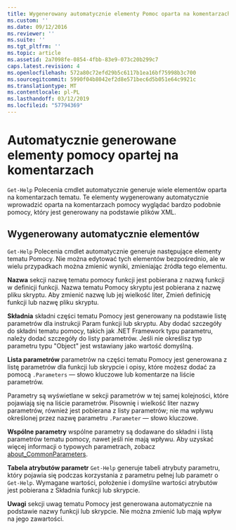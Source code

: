 ```yaml
---
title: Wygenerowany automatycznie elementy Pomoc oparta na komentarzach | Dokumentacja firmy Microsoft
ms.custom: ''
ms.date: 09/12/2016
ms.reviewer: ''
ms.suite: ''
ms.tgt_pltfrm: ''
ms.topic: article
ms.assetid: 2a7098fe-0854-4fbb-83e9-073c20b299c7
caps.latest.revision: 4
ms.openlocfilehash: 572a80c72efd29b5c6117b1ea16bf75998b3c700
ms.sourcegitcommit: 5990f04b8042ef2d8e571bec6d5b051e64c9921c
ms.translationtype: MT
ms.contentlocale: pl-PL
ms.lasthandoff: 03/12/2019
ms.locfileid: "57794369"
---
```

# <a name="autogenerated-elements-of-comment-based-help"></a>Automatycznie generowane elementy pomocy opartej na komentarzach

`Get-Help` Polecenia cmdlet automatycznie generuje wiele elementów oparta na komentarzach tematu. Te elementy wygenerowany automatycznie wprowadzić oparta na komentarzach pomocy wyglądać bardzo podobnie pomocy, który jest generowany na podstawie plików XML.

## <a name="autogenerated-elements"></a>Wygenerowany automatycznie elementów

`Get-Help` Polecenia cmdlet automatycznie generuje następujące elementy tematu Pomocy. Nie można edytować tych elementów bezpośrednio, ale w wielu przypadkach można zmienić wyniki, zmieniając źródła tego elementu.

**Nazwa** sekcji nazwę tematu pomocy funkcji jest pobierana z nazwą funkcji w definicji funkcji. Nazwa tematu Pomocy skryptu jest pobierana z nazwę pliku skryptu. Aby zmienić nazwę lub jej wielkość liter, Zmień definicję funkcji lub nazwę pliku skryptu.

**Składnia** składni części tematu Pomocy jest generowany na podstawie listę parametrów dla instrukcji Param funkcji lub skryptu. Aby dodać szczegóły do składni tematu pomocy, takich jak .NET Framework typu parametru, należy dodać szczegóły do listy parametrów. Jeśli nie określisz typ parametru typu "Object" jest wstawiany jako wartość domyślną.

**Lista parametrów** parametrów na części tematu Pomocy jest generowana z listę parametrów dla funkcji lub skrypcie i opisy, które możesz dodać za pomocą `.Parameters` — słowo kluczowe lub komentarze na liście parametrów.

Parametry są wyświetlane w sekcji parametrów w tej samej kolejności, które pojawiają się na liście parametrów. Pisownię i wielkość liter nazwy parametrów, również jest pobierana z listy parametrów; nie ma wpływu określonej przez nazwę parametru `.Parameter` — słowo kluczowe.

**Wspólne parametry** wspólne parametry są dodawane do składni i listą parametrów tematu pomocy, nawet jeśli nie mają wpływu. Aby uzyskać więcej informacji o typowych parametrach, zobacz [about_CommonParameters](/powershell/module/microsoft.powershell.core/about/about_commonparameters).

**Tabela atrybutów parametr** 
 `Get-Help` generuje tabeli atrybuty parametru, który pojawia się podczas korzystania z parametru pełnej lub parametr o `Get-Help`. Wymagane wartości, położenie i domyślne wartości atrybutów jest pobierana z Składnia funkcji lub skrypcie.

**Uwagi** sekcji uwag tematu Pomocy jest generowana automatycznie na podstawie nazwy funkcji lub skrypcie. Nie można zmienić lub mają wpływ na jego zawartości.
